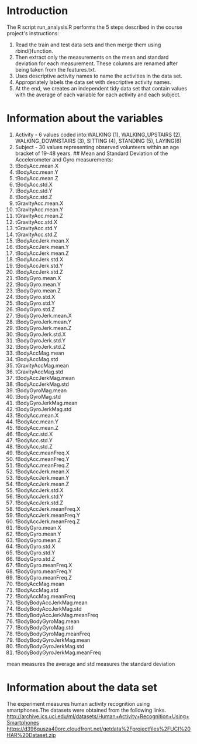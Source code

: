 **Introduction**
=================================================================

The R script run\_analysis.R performs the 5 steps described in the course 
project's instructions:
1. Read the train and test data sets and then
merge them using rbind()function.  
2. Then extract only the measurements on the mean and standard deviation
for each measurement. These columns are renamed after being taken from
the features.txt. 
3. Uses descriptive activity names to name the
activities in the data set. 
4. Appropriately labels the data set with
descriptive activity names. 
5. At the end, we creates an independent
tidy data set that contain values with the average of each variable for
each activity and each subject.

**Information about the variables**
=================================================================

1.  Activity - 6 values coded into:WALKING (1), WALKING\_UPSTAIRS (2),
    WALKING\_DOWNSTAIRS (3), SITTING (4), STANDING (5), LAYING(6)
2.  Subject - 30 values representing observed volunteers within an age
    bracket of 19-48 years. 
    \#\# Mean and Standard Deviation of the
    Accelerometer and Gyro measurements:
3.  tBodyAcc.mean.X
4.  tBodyAcc.mean.Y
5.  tBodyAcc.mean.Z
6.  tBodyAcc.std.X
7.  tBodyAcc.std.Y
8.  tBodyAcc.std.Z
9.  tGravityAcc.mean.X
10. tGravityAcc.mean.Y
11. tGravityAcc.mean.Z
12. tGravityAcc.std.X
13. tGravityAcc.std.Y
14. tGravityAcc.std.Z
15. tBodyAccJerk.mean.X
16. tBodyAccJerk.mean.Y
17. tBodyAccJerk.mean.Z
18. tBodyAccJerk.std.X
19. tBodyAccJerk.std.Y
20. tBodyAccJerk.std.Z
21. tBodyGyro.mean.X
22. tBodyGyro.mean.Y
23. tBodyGyro.mean.Z
24. tBodyGyro.std.X
25. tBodyGyro.std.Y
26. tBodyGyro.std.Z
27. tBodyGyroJerk.mean.X
28. tBodyGyroJerk.mean.Y
29. tBodyGyroJerk.mean.Z
30. tBodyGyroJerk.std.X
31. tBodyGyroJerk.std.Y
32. tBodyGyroJerk.std.Z
33. tBodyAccMag.mean
34. tBodyAccMag.std
35. tGravityAccMag.mean
36. tGravityAccMag.std
37. tBodyAccJerkMag.mean
38. tBodyAccJerkMag.std
39. tBodyGyroMag.mean
40. tBodyGyroMag.std
41. tBodyGyroJerkMag.mean
42. tBodyGyroJerkMag.std
43. fBodyAcc.mean.X
44. fBodyAcc.mean.Y
45. fBodyAcc.mean.Z
46. fBodyAcc.std.X
47. fBodyAcc.std.Y
48. fBodyAcc.std.Z
49. fBodyAcc.meanFreq.X
50. fBodyAcc.meanFreq.Y
51. fBodyAcc.meanFreq.Z
52. fBodyAccJerk.mean.X
53. fBodyAccJerk.mean.Y
54. fBodyAccJerk.mean.Z
55. fBodyAccJerk.std.X
56. fBodyAccJerk.std.Y
57. fBodyAccJerk.std.Z
58. fBodyAccJerk.meanFreq.X
59. fBodyAccJerk.meanFreq.Y
60. fBodyAccJerk.meanFreq.Z
61. fBodyGyro.mean.X
62. fBodyGyro.mean.Y
63. fBodyGyro.mean.Z
64. fBodyGyro.std.X
65. fBodyGyro.std.Y
66. fBodyGyro.std.Z
67. fBodyGyro.meanFreq.X
68. fBodyGyro.meanFreq.Y
69. fBodyGyro.meanFreq.Z
70. fBodyAccMag.mean
71. fBodyAccMag.std
72. fBodyAccMag.meanFreq
73. fBodyBodyAccJerkMag.mean
74. fBodyBodyAccJerkMag.std
75. fBodyBodyAccJerkMag.meanFreq
76. fBodyBodyGyroMag.mean
77. fBodyBodyGyroMag.std
78. fBodyBodyGyroMag.meanFreq
79. fBodyBodyGyroJerkMag.mean
80. fBodyBodyGyroJerkMag.std
81. fBodyBodyGyroJerkMag.meanFreq

mean measures the average and std measures the standard deviation


**Information about the data set**
=================================================================
The experiment measures human activity recognition using smartphones.The
datasets were obtained from the following links.
<http://archive.ics.uci.edu/ml/datasets/Human+Activity+Recognition+Using+Smartphones>
<https://d396qusza40orc.cloudfront.net/getdata%2Fprojectfiles%2FUCI%20HAR%20Dataset.zip>
